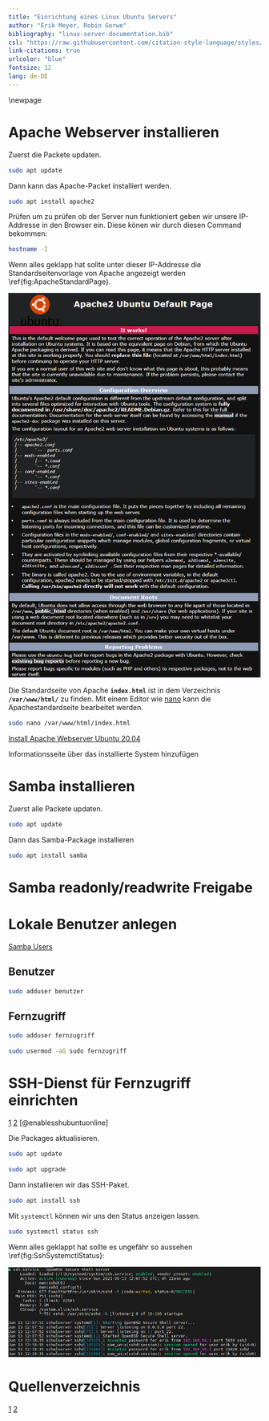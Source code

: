 ```yaml
---
title: "Einrichtung eines Linux Ubuntu Servers"
author: "Erik Meyer, Robin Gerwe"
bibliography: "linux-server-documentation.bib"
csl: "https://raw.githubusercontent.com/citation-style-language/styles/master/harvard-anglia-ruskin-university.csl"
link-citations: true
urlcolor: "blue"
fontsize: 12
lang: de-DE
---
```


\newpage

# Apache Webserver installieren

Zuerst die Packete updaten.

```bash
sudo apt update 
```

Dann kann das Apache-Packet installiert werden.

```bash
sudo apt install apache2 
```

Prüfen um zu prüfen ob der Server nun funktioniert geben wir unsere IP-Addresse in den Browser ein.
Diese könen wir durch diesen Command bekommen:

```bash
hostname -I
```

Wenn alles geklapp hat sollte unter dieser IP-Addresse die Standardseitenvorlage von Apache angezeigt werden \ref{fig:ApacheStandardPage}.

![Die Standardseite von Apache \label{fig:ApacheStandardPage}](Screenshot%20Apache2%20Ubuntu%20Default%20Page%202021-06-13%20192637.png)

Die Standardseite von Apache **`index.html`** ist in dem Verzeichnis **`/var/www/html/`** zu finden.
Mit einem Editor wie [nano](https://www.nano-editor.org/) kann die Apachestandardseite bearbeitet werden.

```bash
sudo nano /var/www/html/index.html
```

[Install Apache Webserver Ubuntu 20.04](https://www.digitalocean.com/community/tutorials/how-to-install-the-apache-web-server-on-ubuntu-20-04-de)

Informationsseite über das installierte System hinzufügen

# Samba installieren

Zuerst alle Packete updaten.

 ```bash
 sudo apt update
 ```

Dann das Samba-Package installieren

 ```bash
 sudo apt install samba
 ```

# Samba readonly/readwrite Freigabe



# Lokale Benutzer anlegen

[Samba Users](https://www.thegeekdiary.com/how-to-add-or-delete-a-samba-user-under-linux/#:~:text=To%20add%20a%20new%20user,access%20to%20a%20samba%20share.)

## Benutzer

```bash
sudo adduser benutzer
```

## Fernzugriff

```bash
sudo adduser fernzugriff
```

```bash
sudo usermod -aG sudo fernzugriff
```

# SSH-Dienst für Fernzugriff einrichten

[1](https://linuxize.com/post/how-to-enable-ssh-on-ubuntu-18-04/)
[2](https://www.cyberciti.biz/faq/ubuntu-linux-install-openssh-server/)
[@enablesshubuntuonline]

Die Packages aktualisieren.

```bash
sudo apt update
```

```bash
sudo apt upgrade
```

Dann installieren wir das SSH-Paket.

```bash
sudo apt install ssh
```

Mit `systemctl` können wir uns den Status anzeigen lassen.

```bash
sudo systemctl status ssh 
```

Wenn alles geklappt hat sollte es ungefähr so aussehen \ref{fig:SshSystemctlStatus}:

![Ausgabe von 'sudo systemctl status ssh' \label{fig:SshSystemctlStatus}](Screenshot%20SSH%20Status%202021-06-13%20183238.png)


# Quellenverzeichnis
[1](https://www.digitalocean.com/community/tutorials/how-to-install-the-apache-web-server-on-ubuntu-20-04-de)
[2](https://www.thegeekdiary.com/how-to-add-or-delete-a-samba-user-under-linux/#:~:text=To%20add%20a%20new%20user,access%20to%20a%20samba%20share.)